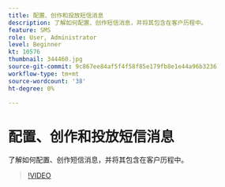 ```yaml
---
title: 配置、创作和投放短信消息
description: 了解如何配置、创作短信消息，并将其包含在客户历程中。
feature: SMS
role: User, Administrator
level: Beginner
kt: 10576
thumbnail: 344460.jpg
source-git-commit: 9c867ee84af5f4f58f85e179fb8e1e44a96b3236
workflow-type: tm+mt
source-wordcount: '38'
ht-degree: 0%

---
```


# 配置、创作和投放短信消息

了解如何配置、创作短信消息，并将其包含在客户历程中。

>[!VIDEO](https://video.tv.adobe.com/v/344460?quality=12&learn=on)
